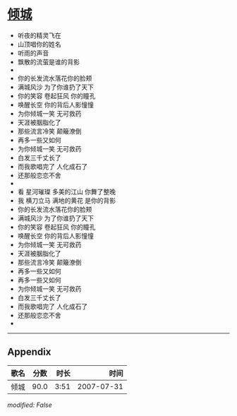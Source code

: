 # [倾城](https://music.163.com/song?id=169230)

* 听夜的精灵飞在
* 山顶唱你的姓名
* 听雨的声音
* 飘散的流萤是谁的背影
* 
* 你的长发流水落花你的脸颊
* 满城风沙 为了你谁扔了天下
* 你的笑容 卷起狂风 你的瞳孔
* 唤醒长空 你的背后人影憧憧
* 为你倾城一笑 无可救药
* 天涯被胭脂化了
* 那些流言冷笑 颠簸潦倒
* 再多一些又如何
* 为你倾城一笑 无可救药
* 白发三千丈长了
* 而我歌唱完了 人化成石了
* 还那般恋恋不舍
* 
* 看 星河璀璨 多美的江山 你舞了整晚
* 我 横刀立马 满地的黄花 是你的背影
* 你的长发流水落花你的脸颊
* 满城风沙 为了你谁扔了天下
* 你的笑容 卷起狂风 你的瞳孔
* 唤醒长空 你的背后人影憧憧
* 为你倾城一笑 无可救药
* 天涯被胭脂化了
* 那些流言冷笑 颠簸潦倒
* 再多一些又如何
* 再多一些又如何
* 为你倾城一笑 无可救药
* 白发三千丈长了
* 而我歌唱完了 人化成石了
* 还那般恋恋不舍
* 


---

## Appendix

|歌名|分数|时长|时间|
|:---|:---:|---:|---:|
|倾城|90.0|3:51|2007-07-31

*modified: False*